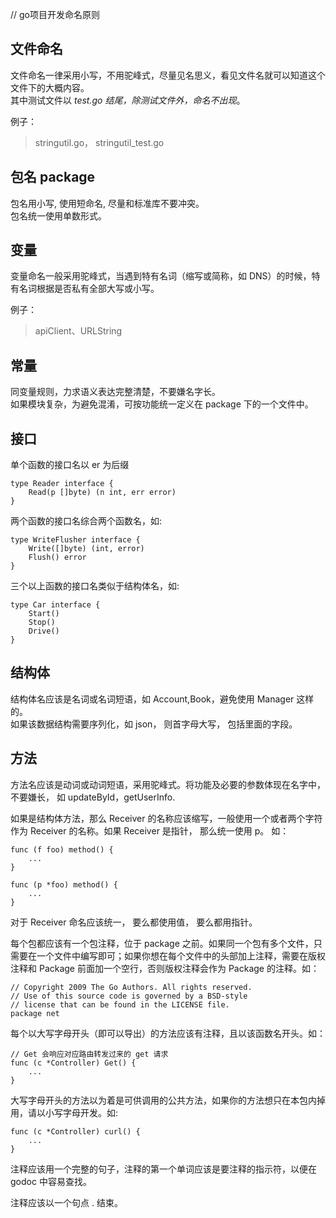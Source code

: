 // go项目开发命名原则

文件命名
----

文件命名一律采用小写，不用驼峰式，尽量见名思义，看见文件名就可以知道这个文件下的大概内容。  
其中测试文件以 _test.go 结尾，除测试文件外，命名不出现_。

例子：

> stringutil.go， stringutil_test.go

包名 package
----------

包名用小写, 使用短命名, 尽量和标准库不要冲突。  
包名统一使用单数形式。

变量
--

变量命名一般采用驼峰式，当遇到特有名词（缩写或简称，如 DNS）的时候，特有名词根据是否私有全部大写或小写。

例子：

> apiClient、URLString

常量
--

同变量规则，力求语义表达完整清楚，不要嫌名字长。  
如果模块复杂，为避免混淆，可按功能统一定义在 package 下的一个文件中。

接口
--

单个函数的接口名以 er 为后缀

```
type Reader interface {
    Read(p []byte) (n int, err error)
}
```

两个函数的接口名综合两个函数名，如:

```
type WriteFlusher interface {
    Write([]byte) (int, error)
    Flush() error
}
```

三个以上函数的接口名类似于结构体名，如:

```
type Car interface {
    Start() 
    Stop()
    Drive()
}
```

结构体
---

结构体名应该是名词或名词短语，如 Account,Book，避免使用 Manager 这样的。  
如果该数据结构需要序列化，如 json， 则首字母大写， 包括里面的字段。

方法
--

方法名应该是动词或动词短语，采用驼峰式。将功能及必要的参数体现在名字中， 不要嫌长， 如 updateById，getUserInfo.

如果是结构体方法，那么 Receiver 的名称应该缩写，一般使用一个或者两个字符作为 Receiver 的名称。如果 Receiver 是指针， 那么统一使用 p。 如：

```
func (f foo) method() {
    ...
}
```

```
func (p *foo) method() {
    ...
}
```

对于 Receiver 命名应该统一， 要么都使用值， 要么都用指针。

每个包都应该有一个包注释，位于 package 之前。如果同一个包有多个文件，只需要在一个文件中编写即可；如果你想在每个文件中的头部加上注释，需要在版权注释和 Package 前面加一个空行，否则版权注释会作为 Package 的注释。如：

```
// Copyright 2009 The Go Authors. All rights reserved.
// Use of this source code is governed by a BSD-style
// license that can be found in the LICENSE file.
package net
```

每个以大写字母开头（即可以导出）的方法应该有注释，且以该函数名开头。如：

```
// Get 会响应对应路由转发过来的 get 请求
func (c *Controller) Get() {
    ...
}
```

大写字母开头的方法以为着是可供调用的公共方法，如果你的方法想只在本包内掉用，请以小写字母开发。如:

```
func (c *Controller) curl() {
    ...
}
```

注释应该用一个完整的句子，注释的第一个单词应该是要注释的指示符，以便在 godoc 中容易查找。

注释应该以一个句点 . 结束。

